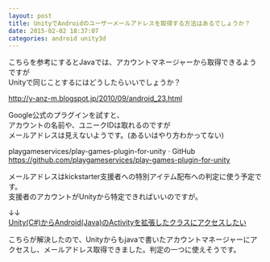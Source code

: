```yaml
---
layout: post
title: UnityでAndroidのユーザーメールアドレスを取得する方法はあるでしょうか？
date: 2015-02-02 18:37:07
categories: android unity3d
---
```

<!-- {% raw %} -->
<p>こちらを参考にするとJavaでは、アカウントマネージャーから取得できるようですが<br>
Unityで同じことするにはどうしたらいいでしょうか？</p>

<p><a href="http://y-anz-m.blogspot.jp/2010/09/android_23.html" rel="nofollow noreferrer">http://y-anz-m.blogspot.jp/2010/09/android_23.html</a></p>

<p>Google公式のプラグインを試すと、<br>
アカウントの名前や、ユニークIDは取れるのですが<br>
メールアドレスは見えないようです。(あるいはやり方わかってない)</p>

<p>playgameservices/play-games-plugin-for-unity · GitHub <br>
<a href="https://github.com/playgameservices/play-games-plugin-for-unity" rel="nofollow noreferrer">https://github.com/playgameservices/play-games-plugin-for-unity</a></p>

<p>メールアドレスはkickstarter支援者への特別アイテム配布への判定に使う予定です。<br>
支援者のアカウントがUnityから特定できればいいのですが。</p>

<p>↓↓<br>
<a href="https://ja.stackoverflow.com/questions/6622/">Unity(C#)からAndroid(Java)のActivityを拡張したクラスにアクセスしたい</a></p>

<p>こちらが解決したので、Unityからもjavaで書いたアカウントマネージャーにアクセスし、メールアドレス取得できました。判定の一つに使えそうです。</p>
<!-- {% endraw %} -->
